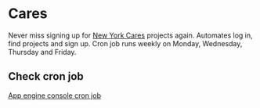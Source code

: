 # Cares

Never miss signing up for [New York Cares](https://www.newyorkcares.org/) projects again. Automates log in, find projects and sign up. Cron job runs weekly on Monday, Wednesday, Thursday and Friday.

## Check cron job

[App engine console cron job](https://console.cloud.google.com/appengine/taskqueues/cron?project=cares-291215)